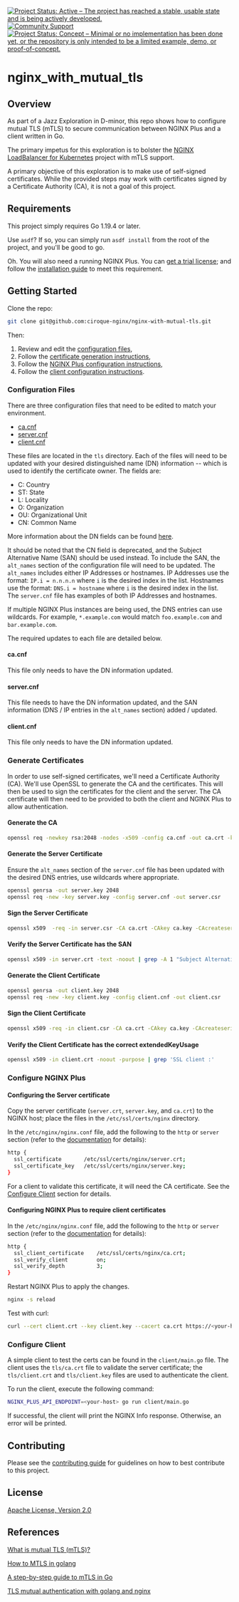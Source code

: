 [![Project Status: Active – The project has reached a stable, usable state and is being actively developed.](https://www.repostatus.org/badges/latest/active.svg)](https://www.repostatus.org/#active)
[![Community Support](https://badgen.net/badge/support/community/cyan?icon=awesome)](https://github.com/nginxinc/ciroque-nginx/nginx-with-mutual-tls/blob/main/SUPPORT.md)
[![Project Status: Concept – Minimal or no implementation has been done yet, or the repository is only intended to be a limited example, demo, or proof-of-concept.](https://www.repostatus.org/badges/latest/concept.svg)](https://www.repostatus.org/#concept)

# nginx_with_mutual_tls

## Overview

As part of a Jazz Exploration in D-minor, this repo shows how to configure mutual TLS (mTLS) to secure communication between NGINX Plus and a client written in Go.

The primary impetus for this exploration is to bolster the [NGINX LoadBalancer for Kubernetes](https://github.com/nginxinc/nginx-loadbalancer-kubernetes) project with mTLS support.

A primary objective of this exploration is to make use of self-signed certificates. While the provided steps may
work with certificates signed by a Certificate Authority (CA), it is not a goal of this project.

## Requirements

This project simply requires Go 1.19.4 or later.

Use `asdf`? If so, you can simply run `asdf install` from the root of the project, and you'll be good to go.

Oh. You will also need a running NGINX Plus. You can [get a trial license](https://www.nginx.com/free-trial-request/); 
and follow the [installation guide](https://docs.nginx.com/nginx/admin-guide/installing-nginx/installing-nginx-plus/) to meet this requirement.

## Getting Started

Clone the repo:

```bash 
git clone git@github.com:ciroque-nginx/nginx-with-mutual-tls.git
```

Then:

1. Review and edit the [configuration files](#configuration-files),
1. Follow the [certificate generation instructions](#generate-certificates),
1. Follow the [NGINX Plus configuration instructions](#configure-nginx-plus),
1. Follow the [client configuration instructions](#configure-client). 

### Configuration Files

There are three configuration files that need to be edited to match your environment.
- [ca.cnf](#cacnf)
- [server.cnf](#servercnf)
- [client.cnf](#clientcnf)

These files are located in the `tls` directory. Each of the files will need to be updated with your desired
distinguished name (DN) information -- which is used to identify the certificate owner. The fields are:
- C: Country
- ST: State
- L: Locality
- O: Organization
- OU: Organizational Unit
- CN: Common Name

More information about the DN fields can be found [here](https://www.cryptosys.net/pki/manpki/pki_distnames.html).

It should be noted that the CN field is deprecated, and the Subject Alternative Name (SAN) should be used instead. 
To include the SAN, the `alt_names` section of the configuration file will need to be updated. The `alt_names` includes either IP Addresses or hostnames. 
IP Addresses use the format: `IP.i = n.n.n.n` where `i` is the desired index in the list. 
Hostnames use the format: `DNS.i = hostname` where `i` is the desired index in the list.
The `server.cnf` file has examples of both IP Addresses and hostnames.

If multiple NGINX Plus instances are being used, the DNS entries can use wildcards. For example, `*.example.com` would match `foo.example.com` and `bar.example.com`.

The required updates to each file are detailed below.

#### ca.cnf

This file only needs to have the DN information updated.

#### server.cnf

This file needs to have the DN information updated, and the SAN information (DNS / IP entries in the `alt_names` section) added / updated.

#### client.cnf

This file only needs to have the DN information updated.

### Generate Certificates

In order to use self-signed certificates, we'll need a Certificate Authority (CA). We'll use OpenSSL to generate the CA and the certificates.
This will then be used to sign the certificates for the client and the server. The CA certificate will then need to be 
provided to both the client and NGINX Plus to allow authentication.

#### Generate the CA

```bash
openssl req -newkey rsa:2048 -nodes -x509 -config ca.cnf -out ca.crt -keyout ca.key
```

#### Generate the Server Certificate

Ensure the `alt_names` section of the `server.cnf` file has been updated with the desired DNS entries, use wildcards where appropriate.

```bash
openssl genrsa -out server.key 2048
openssl req -new -key server.key -config server.cnf -out server.csr
```

#### Sign the Server Certificate

```bash
openssl x509  -req -in server.csr -CA ca.crt -CAkey ca.key -CAcreateserial -out server.crt -days 365 -sha256 -extensions req_ext -extfile server.cnf
```

#### Verify the Server Certificate has the SAN

```bash
openssl x509 -in server.crt -text -noout | grep -A 1 "Subject Alternative Name"
```

#### Generate the Client Certificate

```bash 
openssl genrsa -out client.key 2048
openssl req -new -key client.key -config client.cnf -out client.csr
```

#### Sign the Client Certificate

```bash
openssl x509 -req -in client.csr -CA ca.crt -CAkey ca.key -CAcreateserial -out client.crt -days 365 -sha256 -extfile client.cnf -extensions client
```

#### Verify the Client Certificate has the correct extendedKeyUsage

```bash
openssl x509 -in client.crt -noout -purpose | grep 'SSL client :'
```

### Configure NGINX Plus

#### Configuring the Server certificate

Copy the server certificate (`server.crt`, `server.key`, and `ca.crt`) to the NGINX host; place the files in the `/etc/ssl/certs/nginx` directory.

In the `/etc/nginx/nginx.conf` file, add the following to the `http` or `server` section (refer to the [documentation](https://nginx.org/en/docs/http/ngx_http_ssl_module.html#ssl_certificate) for details):

```bash
http {
  ssl_certificate       /etc/ssl/certs/nginx/server.crt;
  ssl_certificate_key   /etc/ssl/certs/nginx/server.key;
}
```

For a client to validate this certificate, it will need the CA certificate. See the [Configure Client](#configure-client) section for details.

#### Configuring NGINX Plus to require client certificates

In the `/etc/nginx/nginx.conf` file, add the following to the `http` or `server` section (refer to the [documentation](https://nginx.org/en/docs/http/ngx_http_ssl_module.html#ssl_client_certificate) for details):

```bash
http {
  ssl_client_certificate    /etc/ssl/certs/nginx/ca.crt;
  ssl_verify_client         on;
  ssl_verify_depth          3;
}
```

Restart NGINX Plus to apply the changes.

```bash
nginx -s reload
```

Test with curl:

```bash
curl --cert client.crt --key client.key --cacert ca.crt https://<your-host>/api
```

### Configure Client

A simple client to test the certs can be found in the `client/main.go` file. 
The client uses the `tls/ca.crt` file to validate the server certificate; 
the `tls/client.crt` and `tls/client.key` files are used to authenticate the client.

To run the client, execute the following command:

```bash
NGINX_PLUS_API_ENDPOINT=<your-host> go run client/main.go
```

If successful, the client will print the NGINX Info response. Otherwise, an error will be printed.

## Contributing

Please see the [contributing guide](https://github.com/ciroque-nginx/nginx-with-mutual-tls/blob/main/CONTRIBUTING.md) for guidelines on how to best contribute to this project.

## License

[Apache License, Version 2.0](https://github.com/ciroque-nginx/nginx-with-mutual-tls/blob/main/LICENSE)

## References
[What is mutual TLS (mTLS)?](https://www.cloudflare.com/learning/access-management/what-is-mutual-tls/)

[How to MTLS in golang](https://kofo.dev/how-to-mtls-in-golang)

[A step-by-step guide to mTLS in Go](https://venilnoronha.io/a-step-by-step-guide-to-mtls-in-go)

[TLS mutual authentication with golang and nginx](https://medium.com/rahasak/tls-mutual-authentication-with-golang-and-nginx-937f0da22a0e)
